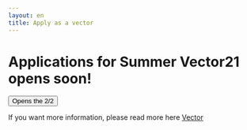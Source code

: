 ```yaml
---
layout: en
title: Apply as a vector
---
```


<h1>Applications for Summer Vector21 opens soon! </h1>

<a style="text-align: center;">
  	<button class="applyBtn"> Opens the 2/2 </button></a>

If you want more information, please read more here <a href="/vektor">Vector</a>
